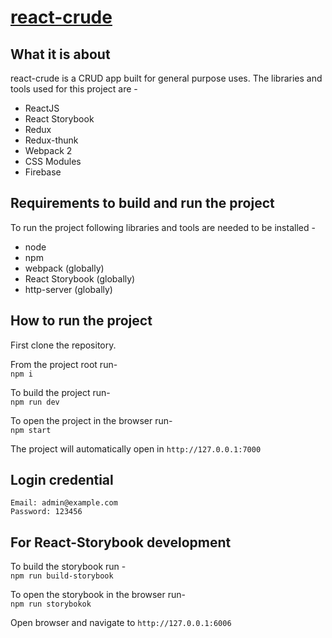 # [react-crude](https://github.com/ImpetX/react-crude)

## What it is about

react-crude is a CRUD app built for general purpose uses. The libraries and tools used for this project are - 

* ReactJS
* React Storybook
* Redux
* Redux-thunk
* Webpack 2
* CSS Modules
* Firebase

## Requirements to build and run the project

To run the project following libraries and tools are needed to be installed - 

* node
* npm
* webpack (globally)
* React Storybook (globally)
* http-server (globally)

## How to run the project

First clone the repository.

From the project root run- <br>
`npm i`

To build the project run- <br>
`npm run dev`

To open the project in the browser run- <br>
`npm start`

The project will automatically open in `http://127.0.0.1:7000`

## Login credential
```
Email: admin@example.com
Password: 123456
```

## For React-Storybook development

To build the storybook run - <br>
`npm run build-storybook`

To open the storybook in the browser run- <br>
`npm run storybokok`

Open browser and navigate to `http://127.0.0.1:6006`

